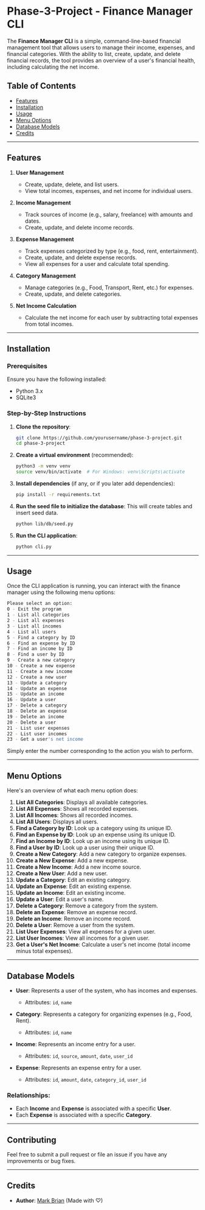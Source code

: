 # Phase-3-Project - Finance Manager CLI

The **Finance Manager CLI** is a simple, command-line-based financial management tool that allows users to manage their income, expenses, and financial categories. With the ability to list, create, update, and delete financial records, the tool provides an overview of a user's financial health, including calculating the net income.

## **Table of Contents**

- [Features](#features)
- [Installation](#installation)
- [Usage](#usage)
- [Menu Options](#menu-options)
- [Database Models](#database-models)
- [Credits](#credits)

---

## **Features**

1. **User Management**

   - Create, update, delete, and list users.
   - View total incomes, expenses, and net income for individual users.

2. **Income Management**

   - Track sources of income (e.g., salary, freelance) with amounts and dates.
   - Create, update, and delete income records.

3. **Expense Management**

   - Track expenses categorized by type (e.g., food, rent, entertainment).
   - Create, update, and delete expense records.
   - View all expenses for a user and calculate total spending.

4. **Category Management**

   - Manage categories (e.g., Food, Transport, Rent, etc.) for expenses.
   - Create, update, and delete categories.

5. **Net Income Calculation**
   - Calculate the net income for each user by subtracting total expenses from total incomes.

---

## **Installation**

### **Prerequisites**

Ensure you have the following installed:

- Python 3.x
- SQLite3

### **Step-by-Step Instructions**

1. **Clone the repository**:

   ```bash
   git clone https://github.com/yourusername/phase-3-project.git
   cd phase-3-project
   ```

2. **Create a virtual environment** (recommended):

   ```bash
   python3 -m venv venv
   source venv/bin/activate  # For Windows: venv\Scripts\activate
   ```

3. **Install dependencies** (if any, or if you later add dependencies):

   ```bash
   pip install -r requirements.txt
   ```

4. **Run the seed file to initialize the database**:
   This will create tables and insert seed data.

   ```bash
   python lib/db/seed.py
   ```

5. **Run the CLI application**:
   ```bash
   python cli.py
   ```

---

## **Usage**

Once the CLI application is running, you can interact with the finance manager using the following menu options:

```bash
Please select an option:
0 - Exit the program
1 - List all categories
2 - List all expenses
3 - List all incomes
4 - List all users
5 - Find a category by ID
6 - Find an expense by ID
7 - Find an income by ID
8 - Find a user by ID
9 - Create a new category
10 - Create a new expense
11 - Create a new income
12 - Create a new user
13 - Update a category
14 - Update an expense
15 - Update an income
16 - Update a user
17 - Delete a category
18 - Delete an expense
19 - Delete an income
20 - Delete a user
21 - List user expenses
22 - List user incomes
23 - Get a user's net income
```

Simply enter the number corresponding to the action you wish to perform.

---

## **Menu Options**

Here's an overview of what each menu option does:

1. **List All Categories**: Displays all available categories.
2. **List All Expenses**: Shows all recorded expenses.
3. **List All Incomes**: Shows all recorded incomes.
4. **List All Users**: Displays all users.
5. **Find a Category by ID**: Look up a category using its unique ID.
6. **Find an Expense by ID**: Look up an expense using its unique ID.
7. **Find an Income by ID**: Look up an income using its unique ID.
8. **Find a User by ID**: Look up a user using their unique ID.
9. **Create a New Category**: Add a new category to organize expenses.
10. **Create a New Expense**: Add a new expense.
11. **Create a New Income**: Add a new income source.
12. **Create a New User**: Add a new user.
13. **Update a Category**: Edit an existing category.
14. **Update an Expense**: Edit an existing expense.
15. **Update an Income**: Edit an existing income.
16. **Update a User**: Edit a user's name.
17. **Delete a Category**: Remove a category from the system.
18. **Delete an Expense**: Remove an expense record.
19. **Delete an Income**: Remove an income record.
20. **Delete a User**: Remove a user from the system.
21. **List User Expenses**: View all expenses for a given user.
22. **List User Incomes**: View all incomes for a given user.
23. **Get a User\'s Net Income**: Calculate a user's net income (total income minus total expenses).

---

## **Database Models**

- **User**: Represents a user of the system, who has incomes and expenses.
  - Attributes: `id`, `name`
- **Category**: Represents a category for organizing expenses (e.g., Food, Rent).

  - Attributes: `id`, `name`

- **Income**: Represents an income entry for a user.

  - Attributes: `id`, `source`, `amount`, `date`, `user_id`

- **Expense**: Represents an expense entry for a user.
  - Attributes: `id`, `amount`, `date`, `category_id`, `user_id`

### **Relationships**:

- Each **Income** and **Expense** is associated with a specific **User**.
- Each **Expense** is associated with a specific **Category**.

---

## **Contributing**

Feel free to submit a pull request or file an issue if you have any improvements or bug fixes.

---

## **Credits**

- **Author**: [Mark Brian](https://github.com/Markbkiunga) (Made with ♡)
